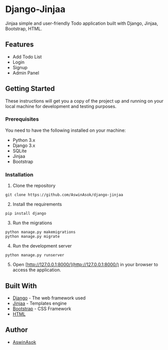 # Django-Jinjaa

Jinjaa simple and user-friendly Todo application built with Django, Jinjaa, Bootstrap, HTML.

## Features
- Add Todo List
- Login
- Signup
- Admin Panel

## Getting Started

These instructions will get you a copy of the project up and running on your local machine for development and testing purposes.

### Prerequisites

You need to have the following installed on your machine:
- Python 3.x
- Django 3.x
- SQLite
- Jinjaa
- Bootstrap

### Installation

1. Clone the repository

```
git clone https://github.com/AswinAsok/django-jinjaa
```
2. Install the requirements
```
pip install django
```
3. Run the migrations
```
python manage.py makemigrations
python manage.py migrate
```
4. Run the development server
```
python manage.py runserver
```

5. Open [http://127.0.0.1:8000/](http://127.0.0.1:8000/) in your browser to access the application.

## Built With
- [Django](https://www.djangoproject.com/) - The web framework used
- [Jinjaa](https://jinja.palletsprojects.com/) - Templates engine
- [Bootstrap](https://getbootstrap.com/) - CSS Framework
- [HTML](https://developer.mozilla.org/en-US/docs/Web/HTML)

## Author
- [AswinAsok](https://github.com/AswinAsok)

